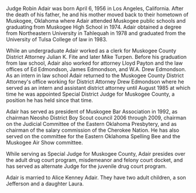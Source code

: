 ﻿---
fname: 'Robin'
lname: 'Adair'
id: 196
published: false
layout: judge-bio
---
Judge Robin Adair was born April 6, 1956 in Los Angeles, California.
After the death of his father, he and his mother moved back to their
hometown of Muskogee, Oklahoma where Adair attended Muskogee public
schools and graduating from Muskogee High School in 1974. Adair obtained
a degree from Northeastern University in Tahlequah in 1978 and graduated
from the University of Tulsa College of law in 1983.

While an undergraduate Adair worked as a clerk for Muskogee County
District Attorney Julian K. Fite and later Mike Turpen. Before his
graduation from law school, Adair also worked for attorney Lloyd Payton
and the law offices of Ed Edmondson, James Edmondson, and W.A. Drew
Edmondson. As an intern in law school Adair returned to the Muskogee
County District Attorney's office working for District Attorney Drew
Edmondson where he served as an intern and assistant district attorney
until August 1985 at which time he was appointed Special District Judge
for Muskogee County, a position he has held since that time.

Adair has served as president of Muskogee Bar Association in 1992, as
chairman Neosho District Boy Scout council 2006 through 2009, chairman
on the Judicial Committee of the Eastern Oklahoma Presbytery, and as
chairman of the salary commission of the Cherokee Nation. He has also
served on the committee for the Eastern Oklahoma Spelling Bee and the
Muskogee Air Show committee.

While serving as Special Judge for Muskogee County, Adair presides over
the adult drug court program, misdemeanor and felony court docket, and
has served as alternate Judge for the juvenile drug court program.

Adair is married to Alice Kenney Adair. They have two adult children, a
son Jefferson and a daughter Laura.
